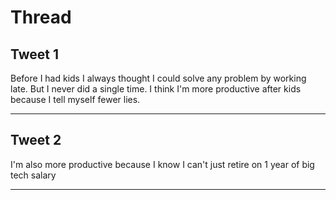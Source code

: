 # Thread

## Tweet 1

Before I had kids I always thought I could solve any problem by working late. But I never did a single time. I think I'm more productive after kids because I tell myself fewer lies.

---

## Tweet 2

I'm also more productive because I know I can't just retire on 1 year of big tech salary

---

